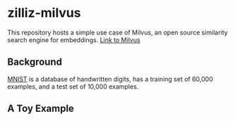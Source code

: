 # zilliz-milvus
This repository hosts a simple use case of Milvus, an open source similarity search engine for embeddings. [Link to Milvus](https://github.com/milvus-io/milvus)

## Background
[MNIST](http://yann.lecun.com/exdb/mnist/) is a database of handwritten digits, has a training set of 60,000 examples, and a test set of 10,000 examples.

## A Toy Example



